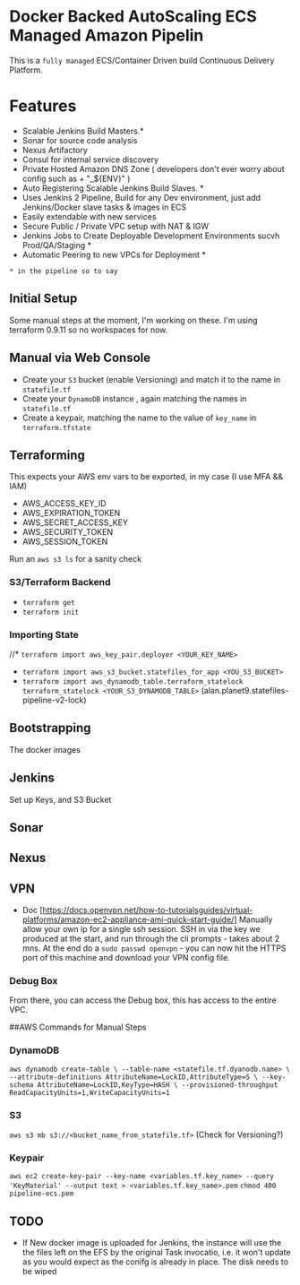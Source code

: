 # Docker Backed AutoScaling ECS Managed Amazon Pipelin

This is a  `fully managed` ECS/Container Driven build Continuous Delivery Platform.  

# Features
* Scalable Jenkins Build Masters.*
* Sonar for source code analysis
* Nexus Artifactory
* Consul for internal service discovery
* Private Hosted Amazon DNS Zone ( developers don't ever worry about config such as + "_${ENV}" )
* Auto Registering Scalable Jenkins Build Slaves. *
* Uses Jenkins 2 Pipeline, Build for any Dev environment, just add Jenkins/Docker slave tasks & images in ECS
* Easily extendable with new services
* Secure Public / Private  VPC setup with NAT & IGW
* Jenkins Jobs to Create Deployable Development Environments sucvh Prod/QA/Staging *
* Automatic Peering to new VPCs for Deployment *

`* in the pipeline so to say`


## Initial Setup
Some manual steps at the moment, I'm working on these.  I'm using terraform 0.9.11 so no workspaces for now.
## Manual via Web Console
* Create your `S3` bucket (enable Versioning) and match it to the name in `statefile.tf`
* Create your `DynamoDB` instance , again matching the names in `statefile.tf`
* Create a keypair, matching the name to the value of `key_name` in `terraform.tfstate`

## Terraforming
This expects your AWS env vars to be exported, in my case (I use MFA && IAM)
* AWS_ACCESS_KEY_ID
* AWS_EXPIRATION_TOKEN 
* AWS_SECRET_ACCESS_KEY
* AWS_SECURITY_TOKEN
* AWS_SESSION_TOKEN

Run an `aws s3 ls` for a sanity check

### S3/Terraform Backend
* `terraform get`
* `terraform init`

### Importing State
//* `terraform import aws_key_pair.deployer <YOUR_KEY_NAME>`
* `terraform import aws_s3_bucket.statefiles_for_app <YOU_S3_BUCKET>`
* `terraform import aws_dynamodb_table.terraform_statelock terraform_statelock <YOUR_S3_DYNAMODB_TABLE>` (alan.planet9.statefiles-pipeline-v2-lock)


## Bootstrapping
The docker images

## Jenkins
Set up Keys, and S3 Bucket
## Sonar
## Nexus
## VPN
* Doc [https://docs.openvpn.net/how-to-tutorialsguides/virtual-platforms/amazon-ec2-appliance-ami-quick-start-guide/]
Manually allow your own ip for a single ssh session. SSH in via the key we produced at the start, and run through the cli prompts - takes about 2 mns. At the end do a `sudo passwd openvpn` - you can now hit the HTTPS port of this machine and download your VPN config file.  

### Debug Box
From there, you can access the Debug box, this has access to the entire VPC.


##AWS Commands for Manual Steps
### DynamoDB
`aws dynamodb create-table \
    --table-name <statefile.tf.dyanodb.name> \
    --attribute-definitions AttributeName=LockID,AttributeType=S \
    --key-schema AttributeName=LockID,KeyType=HASH \
    --provisioned-throughput ReadCapacityUnits=1,WriteCapacityUnits=1`

### S3
`aws s3 mb s3://<bucket_name_from_statefile.tf>` (Check for Versioning?)

### Keypair
`aws ec2 create-key-pair --key-name <variables.tf.key_name> --query 'KeyMaterial' --output text > <variables.tf.key_name>.pem`
`chmod 400 pipeline-ecs.pem`



## TODO
* If New docker image is uploaded for Jenkins, the instance will use the the  files left on the EFS by the original Task invocatio, i.e. it won't update as you would expect as  the conifg is already in place. The disk needs to be wiped
